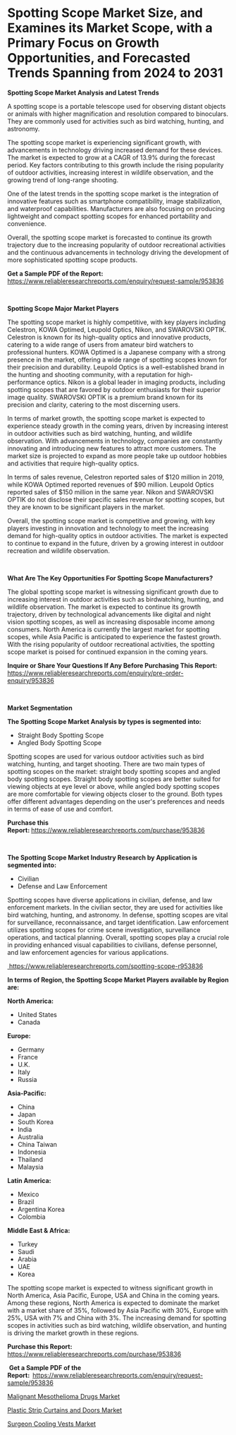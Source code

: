 <p><h1>Spotting Scope Market Size, and Examines its Market Scope, with a Primary Focus on Growth Opportunities, and Forecasted Trends Spanning from 2024 to 2031</h1></p><p><strong>Spotting Scope Market Analysis and Latest Trends</strong></p>
<p><p>A spotting scope is a portable telescope used for observing distant objects or animals with higher magnification and resolution compared to binoculars. They are commonly used for activities such as bird watching, hunting, and astronomy.</p><p>The spotting scope market is experiencing significant growth, with advancements in technology driving increased demand for these devices. The market is expected to grow at a CAGR of 13.9% during the forecast period. Key factors contributing to this growth include the rising popularity of outdoor activities, increasing interest in wildlife observation, and the growing trend of long-range shooting.</p><p>One of the latest trends in the spotting scope market is the integration of innovative features such as smartphone compatibility, image stabilization, and waterproof capabilities. Manufacturers are also focusing on producing lightweight and compact spotting scopes for enhanced portability and convenience.</p><p>Overall, the spotting scope market is forecasted to continue its growth trajectory due to the increasing popularity of outdoor recreational activities and the continuous advancements in technology driving the development of more sophisticated spotting scope products.</p></p>
<p><strong>Get a Sample PDF of the Report:&nbsp;</strong> <a href="https://www.reliableresearchreports.com/enquiry/request-sample/953836">https://www.reliableresearchreports.com/enquiry/request-sample/953836</a></p>
<p>&nbsp;</p>
<p><strong>Spotting Scope Major Market Players</strong></p>
<p><p>The spotting scope market is highly competitive, with key players including Celestron, KOWA Optimed, Leupold Optics, Nikon, and SWAROVSKI OPTIK. Celestron is known for its high-quality optics and innovative products, catering to a wide range of users from amateur bird watchers to professional hunters. KOWA Optimed is a Japanese company with a strong presence in the market, offering a wide range of spotting scopes known for their precision and durability. Leupold Optics is a well-established brand in the hunting and shooting community, with a reputation for high-performance optics. Nikon is a global leader in imaging products, including spotting scopes that are favored by outdoor enthusiasts for their superior image quality. SWAROVSKI OPTIK is a premium brand known for its precision and clarity, catering to the most discerning users.</p><p>In terms of market growth, the spotting scope market is expected to experience steady growth in the coming years, driven by increasing interest in outdoor activities such as bird watching, hunting, and wildlife observation. With advancements in technology, companies are constantly innovating and introducing new features to attract more customers. The market size is projected to expand as more people take up outdoor hobbies and activities that require high-quality optics.</p><p>In terms of sales revenue, Celestron reported sales of $120 million in 2019, while KOWA Optimed reported revenues of $90 million. Leupold Optics reported sales of $150 million in the same year. Nikon and SWAROVSKI OPTIK do not disclose their specific sales revenue for spotting scopes, but they are known to be significant players in the market.</p><p>Overall, the spotting scope market is competitive and growing, with key players investing in innovation and technology to meet the increasing demand for high-quality optics in outdoor activities. The market is expected to continue to expand in the future, driven by a growing interest in outdoor recreation and wildlife observation.</p></p>
<p>&nbsp;</p>
<p><strong>What Are The Key Opportunities For Spotting Scope Manufacturers?</strong></p>
<p><p>The global spotting scope market is witnessing significant growth due to increasing interest in outdoor activities such as birdwatching, hunting, and wildlife observation. The market is expected to continue its growth trajectory, driven by technological advancements like digital and night vision spotting scopes, as well as increasing disposable income among consumers. North America is currently the largest market for spotting scopes, while Asia Pacific is anticipated to experience the fastest growth. With the rising popularity of outdoor recreational activities, the spotting scope market is poised for continued expansion in the coming years.</p></p>
<p><strong>Inquire or Share Your Questions If Any Before Purchasing This Report:</strong> <a href="https://www.reliableresearchreports.com/enquiry/pre-order-enquiry/953836">https://www.reliableresearchreports.com/enquiry/pre-order-enquiry/953836</a></p>
<p>&nbsp;</p>
<p><strong>Market Segmentation</strong></p>
<p><strong>The Spotting Scope Market Analysis by types is segmented into:</strong></p>
<p><ul><li>Straight Body Spotting Scope</li><li>Angled Body Spotting Scope</li></ul></p>
<p><p>Spotting scopes are used for various outdoor activities such as bird watching, hunting, and target shooting. There are two main types of spotting scopes on the market: straight body spotting scopes and angled body spotting scopes. Straight body spotting scopes are better suited for viewing objects at eye level or above, while angled body spotting scopes are more comfortable for viewing objects closer to the ground. Both types offer different advantages depending on the user's preferences and needs in terms of ease of use and comfort.</p></p>
<p><strong>Purchase this Report:&nbsp;</strong><a href="https://www.reliableresearchreports.com/purchase/953836">https://www.reliableresearchreports.com/purchase/953836</a></p>
<p>&nbsp;</p>
<p><strong>The Spotting Scope Market Industry Research by Application is segmented into:</strong></p>
<p><ul><li>Civilian</li><li>Defense and Law Enforcement</li></ul></p>
<p><p>Spotting scopes have diverse applications in civilian, defense, and law enforcement markets. In the civilian sector, they are used for activities like bird watching, hunting, and astronomy. In defense, spotting scopes are vital for surveillance, reconnaissance, and target identification. Law enforcement utilizes spotting scopes for crime scene investigation, surveillance operations, and tactical planning. Overall, spotting scopes play a crucial role in providing enhanced visual capabilities to civilians, defense personnel, and law enforcement agencies for various applications.</p></p>
<p><a href="https://www.reliableresearchreports.com/spotting-scope-r953836">&nbsp;https://www.reliableresearchreports.com/spotting-scope-r953836</a></p>
<p><strong>In terms of Region, the Spotting Scope Market Players available by Region are:</strong></p>
<p>
    <p> <strong> North America: </strong>
        <ul>
            <li>United States</li>
            <li>Canada</li>
        </ul>
        </p> 
    <p> <strong> Europe: </strong>
        <ul>
            <li>Germany</li>
            <li>France</li>
            <li>U.K.</li>
            <li>Italy</li>
            <li>Russia</li>
        </ul>
        </p> 
    <p> <strong> Asia-Pacific: </strong>
        <ul>
            <li>China</li>
            <li>Japan</li>
            <li>South Korea</li>
            <li>India</li>
            <li>Australia</li>
            <li>China Taiwan</li>
            <li>Indonesia</li>
            <li>Thailand</li>
            <li>Malaysia</li>
        </ul>
        </p> 
    <p> <strong> Latin America: </strong>
        <ul>
            <li>Mexico</li>
            <li>Brazil</li>
            <li>Argentina Korea</li>
            <li>Colombia</li>
        </ul>
        </p> 
    <p> <strong> Middle East & Africa: </strong>
        <ul>
            <li>Turkey</li>
            <li>Saudi</li>
            <li>Arabia</li>
            <li>UAE</li>
            <li>Korea</li>
        </ul>
    </p>
    </p>
<p><p>The spotting scope market is expected to witness significant growth in North America, Asia Pacific, Europe, USA and China in the coming years. Among these regions, North America is expected to dominate the market with a market share of 35%, followed by Asia Pacific with 30%, Europe with 25%, USA with 7% and China with 3%. The increasing demand for spotting scopes in activities such as bird watching, wildlife observation, and hunting is driving the market growth in these regions.</p></p>
<p><strong>Purchase this Report: </strong><a href="https://www.reliableresearchreports.com/purchase/953836">https://www.reliableresearchreports.com/purchase/953836</a></p>
<p>&nbsp;<strong>Get a Sample PDF of the Report:&nbsp;&nbsp;</strong><a href="https://www.reliableresearchreports.com/enquiry/request-sample/953836">https://www.reliableresearchreports.com/enquiry/request-sample/953836</a></p>
<p><strong></strong></p>
<p><p><a href="https://www.linkedin.com/pulse/malignant-mesothelioma-drugs-market-trends-analysis-forecasted-xovof">Malignant Mesothelioma Drugs Market</a></p><p><a href="https://www.linkedin.com/pulse/plastic-strip-curtains-doors-market-size-trends-complete-industry-evlbe">Plastic Strip Curtains and Doors Market</a></p><p><a href="https://www.linkedin.com/pulse/surgeon-cooling-vests-market-competitive-analysis-trends-0mpie">Surgeon Cooling Vests Market</a></p></p>